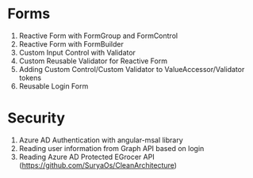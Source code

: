 # Forms
1) Reactive Form with FormGroup and FormControl
2) Reactive Form with FormBuilder
3) Custom Input Control with Validator
4) Custom Reusable Validator for Reactive Form
5) Adding Custom Control/Custom Validator to ValueAccessor/Validator tokens
6) Reusable Login Form

# Security
1) Azure AD Authentication with angular-msal library
2) Reading user information from Graph API based on login
3) Reading Azure AD Protected EGrocer API (https://github.com/SuryaOs/CleanArchitecture)
